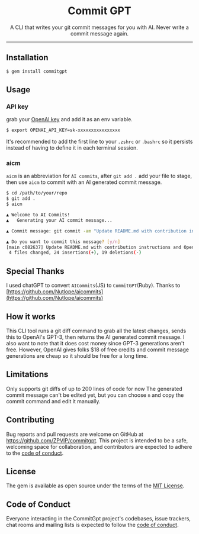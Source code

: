 <div align="center">
  <div>
    <h1 align="center">Commit GPT</h1>
  </div>
	<p>A CLI that writes your git commit messages for you with AI. Never write a commit message again.</p>
</div>

---

## Installation
```bash
$ gem install commitgpt
```

## Usage
### API key
grab your [OpenAI key](https://openai.com/api/) and add it as an env variable.
```bash
$ export OPENAI_API_KEY=sk-xxxxxxxxxxxxxxxx
```
It's recommended to add the first line to your `.zshrc` or `.bashrc` so it persists instead of having to define it in each terminal session.
    
### aicm
`aicm` is an abbreviation for `AI commits`, after `git add .` add your file to stage, then use `aicm` to commit with an AI generated commit message.
```bash
$ cd /path/to/your/repo
$ git add .
$ aicm

▲ Welcome to AI Commits!
▲   Generating your AI commit message...

▲ Commit message: git commit -am "Update README.md with contribution instructions and OpenAI API key instructions."

▲ Do you want to commit this message? [y/n]
[main c082637] Update README.md with contribution instructions and OpenAI API key instructions.
 4 files changed, 24 insertions(+), 19 deletions(-)
```

## Special Thanks
I used chatGPT to convert `AICommits`(JS) to `CommitGPT`(Ruby). Thanks to [https://github.com/Nutlope/aicommits](https://github.com/Nutlope/aicommits)   

## How it works
This CLI tool runs a git diff command to grab all the latest changes, sends this to OpenAI's GPT-3, then returns the AI generated commit message. I also want to note that it does cost money since GPT-3 generations aren't free. However, OpenAI gives folks $18 of free credits and commit message generations are cheap so it should be free for a long time.

## Limitations
Only supports git diffs of up to 200 lines of code for now
The generated commit message can't be edited yet, but you can choose `n` and copy the commit command and edit it manually.

## Contributing

Bug reports and pull requests are welcome on GitHub at https://github.com/ZPVIP/commitgpt. This project is intended to be a safe, welcoming space for collaboration, and contributors are expected to adhere to the [code of conduct](https://github.com/ZPVIP/commitgpt/blob/main/CODE_OF_CONDUCT.md).

## License

The gem is available as open source under the terms of the [MIT License](https://opensource.org/licenses/MIT).

## Code of Conduct

Everyone interacting in the CommitGpt project's codebases, issue trackers, chat rooms and mailing lists is expected to follow the [code of conduct](https://github.com/ZPVIP/commitgpt/blob/master/CODE_OF_CONDUCT.md).
